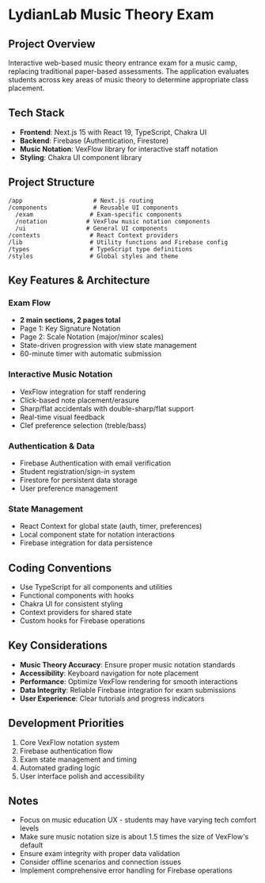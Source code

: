 # LydianLab Music Theory Exam

## Project Overview

Interactive web-based music theory entrance exam for a music camp, replacing traditional paper-based assessments. The application evaluates students across key areas of music theory to determine appropriate class placement.

## Tech Stack

- **Frontend**: Next.js 15 with React 19, TypeScript, Chakra UI
- **Backend**: Firebase (Authentication, Firestore)
- **Music Notation**: VexFlow library for interactive staff notation
- **Styling**: Chakra UI component library

## Project Structure

```
/app                    # Next.js routing
/components             # Reusable UI components
  /exam                # Exam-specific components
  /notation           # VexFlow music notation components
  /ui                 # General UI components
/contexts              # React Context providers
/lib                   # Utility functions and Firebase config
/types                 # TypeScript type definitions
/styles                # Global styles and theme
```

## Key Features & Architecture

### Exam Flow

- **2 main sections, 2 pages total**
- Page 1: Key Signature Notation
- Page 2: Scale Notation (major/minor scales)
- State-driven progression with view state management
- 60-minute timer with automatic submission

### Interactive Music Notation

- VexFlow integration for staff rendering
- Click-based note placement/erasure
- Sharp/flat accidentals with double-sharp/flat support
- Real-time visual feedback
- Clef preference selection (treble/bass)

### Authentication & Data

- Firebase Authentication with email verification
- Student registration/sign-in system
- Firestore for persistent data storage
- User preference management

### State Management

- React Context for global state (auth, timer, preferences)
- Local component state for notation interactions
- Firebase integration for data persistence

## Coding Conventions

- Use TypeScript for all components and utilities
- Functional components with hooks
- Chakra UI for consistent styling
- Context providers for shared state
- Custom hooks for Firebase operations

## Key Considerations

- **Music Theory Accuracy**: Ensure proper music notation standards
- **Accessibility**: Keyboard navigation for note placement
- **Performance**: Optimize VexFlow rendering for smooth interactions
- **Data Integrity**: Reliable Firebase integration for exam submissions
- **User Experience**: Clear tutorials and progress indicators

## Development Priorities

1. Core VexFlow notation system
2. Firebase authentication flow
3. Exam state management and timing
4. Automated grading logic
5. User interface polish and accessibility

## Notes

- Focus on music education UX - students may have varying tech comfort levels
- Make sure music notation size is about 1.5 times the size of VexFlow's default
- Ensure exam integrity with proper data validation
- Consider offline scenarios and connection issues
- Implement comprehensive error handling for Firebase operations
